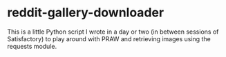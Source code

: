 # reddit-gallery-downloader
This is a little Python script I wrote in a day or two (in between sessions of Satisfactory) to play around with PRAW and retrieving images using the requests module. 

